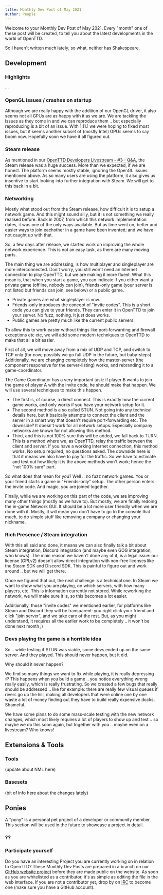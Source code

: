 ```yaml
---
title: Monthly Dev Post of May 2021
author: People
---
```


Welcome to your Monthly Dev Post of May 2021.
Every "month" one of these post will be created, to tell you about the latest developments in the world of OpenTTD.

So I haven't written much lately; so what, neither has Shakespeare.

<!-- more -->

## Development

### Highlights

...

### OpenGL issues / crashes on startup

Although we are really happy with the addition of our OpenGL driver, it also seems not all GPUs are as happy with it as we are.
We are tackling the issues as they come in and we can reproduce them .. but especially reproducing is a bit of an issue.
With 1.11.1 we were hoping to fixed most issues, but it seems another subset of (mostly Intel) GPUs seems to say boom now.
Hopefully soon we have it all figured out.

### Steam release

As mentioned in our [OpenTTD Developers Livestream - #3 - Q&A](https://www.youtube.com/watch?v=kFtUGxIGLlg), the Steam release was a huge success.
More than we expected, if we are honest.
The platform seems mostly stable, ignoring the OpenGL issues mentioned above.
As so many users are using the platform, it also gives us insentive to start looking into further integration with Steam.
We will get to this back in a bit.

### Networking

Mostly what stood out from the Steam release, how difficult it is to setup a network game.
And this might sound silly, but it is not something we really realised before.
Back in 2007, from which this network implementation dates, it was one of the only ways available.
But as time went on, better and easier ways to join eachother in a game have been invented; and we have not caught up with that.

So, a few days after release, we started work on improving the whole network experience.
This is not an easy task, as there are many moving parts.

The main thing we are addressing, is how multiplayer and singleplayer are more interconnected.
Don't worry, you still won't need an Internet connection to play OpenTTD, but we are making it more fluent.
What this mean is, that when you start a game, you can indicate if you either want a private game (offline, nobody can join), friends-only game (your server is not listed but friends can join, see below) or a public game.

- Private games are what singleplayer is now.
- Friends-only introduces the concept of "invite codes".
This is a short code you can give to your friends.
They can enter it in OpenTTD to join your server.
No fuzz, nothing.
It just does works.
- Public games are pretty much like the current public servers.

To allow this to work easier without things like port-forwarding and firewall exceptions etc etc, we will add some modern techniques to OpenTTD to make that all a bit easier.

First of all, we will move away from a mix of UDP and TCP, and switch to TCP only (for now; possibly we go full UDP in the future, but baby-steps).
Additionally, we are changing completely how the master-server (the component responsive for the server-listing) works, and rebranding it to a game-coordinator.

The Game Coordinator has a very important task: if player B wants to join the game of player A with the invite code, he should make that happen.
We will use several techniques to make this happen.
- The first is, of course, a direct connect.
This is exactly how the current game works, and only works if you have your network setup for it.
- The second method is a so called STUN.
Not going into any technical details here, but it basically attempts to connect the client and the server in a smart way that doesn't require port-forwarding etc.
The downside? It doesn't work for all network setups.
Especially company networks are known for not allowing this method.
- Third, and this is not 100% sure this will be added, we fall back to TURN.
This is a method where we, as OpenTTD, relay the traffic between the client and server.
If you have a working Internet connection, this method works.
No setup required, no questions asked.
The downside here is that it means we also have to pay for the traffic.
So we have to estimate and test out how likely it is the above methods won't work; hence the "not 100% sure" part.

So what does that mean for you?
Well .. no fuzz network games.
You or your friend starts a game in "Friends-only" setup.
The other person enters the invite code.
And magic, you are joined together.

Finally, while we are working on this part of the code, we are improving many other things (mostly as we have to).
But mostly, we are finally redoing the in-game Network GUI.
It should be a lot more user friendly when we are done with it.
Mostly, it will mean you don't have to go to the console that much, to do simple stuff like removing a company or changing your nickname.

### Rich Presence / Steam integration

With this all said and done, it means we can also finally talk a bit about Steam integration, Discord integration (and maybe even GOG integration, who knows).
The main reason we haven't done any of it, is a legal issue: our license (GPLv2) doesn't allow direct integration with non-free licenses like the Steam SDK and Discord SDK.
This is painful to figure out and work around .. but we will get there.

Once we figured that out, the next challenge is a technical one.
In Steam we want to show what you are playing, on which servers, with how many players, etc.
This is information currently not stored.
While reworking the network, we will make sure it is, so this becomes a lot easier.

Additionally, those "invite codes" we mentioned earlier, for platforms like Steam and Discord they will be transparent: you right click your friend and click "join server", and we take care of the rest.
But, as you might understand, it requires all the earlier work to be completely .. it won't be done next month ;)

### Devs playing the game is a horrible idea

So .. while testing if STUN was viable, some devs ended up on the same server.
And they played.
This should never happen, but it did.

Why should it never happen?

We find so many things we want to fix while playing, it is really depressing :P
This happens when you build a game .. you notice everything wrong really easily, which is really frustrating.
So we created a few bugs that really should be addressed .. like for example: there are really few visual queues if rivers go up the hill, making all developers that were online one by one waste a lot of money finding out they have to build really expensive docks.
Shameful.

We have some plans to do some mass-scale testing with the new network changes, which most likely requires a lot of players to show up and test .. so maybe we do this soon again, but together with you .. maybe even on a livestream?
Who knows!

## Extensions & Tools

### Tools

(update about NML here)

### Basesets

(bit of info here about the changes lately)

## Ponies

A "pony" is a personal pet project of a developer or community member. This section will be used in the future to showcase a project in detail.

### ??

### Participate yourself

Do you have an interesting Project you are currently working on in relation to OpenTTD?
These Monthly Dev Posts are prepared in a branch on our [GitHub website project](https://github.com/OpenTTD/website/tree/monthly-dev-post/_posts/2021-06-01-monthly-dev-post.md) before they are made public on the website.
As soon as you are whitelisted as a contributor, it's as simple as editing the file in the web interface.
If you are not a contributor yet, drop by on [IRC](https://www.openttd.org/contact.html) to become one (make sure you have a GitHub account).
